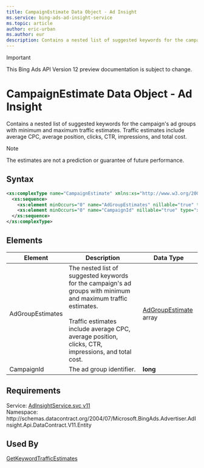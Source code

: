 ```yaml
---
title: CampaignEstimate Data Object - Ad Insight
ms.service: bing-ads-ad-insight-service
ms.topic: article
author: eric-urban
ms.author: eur
description: Contains a nested list of suggested keywords for the campaign's ad groups with minimum and maximum traffic estimates.
---
```

> [!IMPORTANT]
> This Bing Ads API Version 12 preview documentation is subject to change.

# CampaignEstimate Data Object - Ad Insight
Contains a nested list of suggested keywords for the campaign's ad groups with minimum and maximum traffic estimates. Traffic estimates include average CPC, average position, clicks, CTR, impressions, and total cost.

> [!NOTE]
> The estimates are not a prediction or guarantee of future performance.

## Syntax
```xml
<xs:complexType name="CampaignEstimate" xmlns:xs="http://www.w3.org/2001/XMLSchema">
  <xs:sequence>
    <xs:element minOccurs="0" name="AdGroupEstimates" nillable="true" type="tns:ArrayOfAdGroupEstimate" />
    <xs:element minOccurs="0" name="CampaignId" nillable="true" type="xs:long" />
  </xs:sequence>
</xs:complexType>
```

## <a name="elements"></a>Elements

|Element|Description|Data Type|
|-----------|---------------|-------------|
|<a name="adgroupestimates"></a>AdGroupEstimates|The nested list of suggested keywords for the campaign's ad groups with minimum and maximum traffic estimates.<br/><br/>Traffic estimates include average CPC, average position, clicks, CTR, impressions, and total cost.|[AdGroupEstimate](adgroupestimate.md) array|
|<a name="campaignid"></a>CampaignId|The ad group identifier.|**long**|

## Requirements
Service: [AdInsightService.svc v11](https://adinsight.api.bingads.microsoft.com/Api/Advertiser/AdInsight/v11/AdInsightService.svc)  
Namespace: http\://schemas.datacontract.org/2004/07/Microsoft.BingAds.Advertiser.AdInsight.Api.DataContract.V11.Entity  

## Used By
[GetKeywordTrafficEstimates](getkeywordtrafficestimates.md)  
